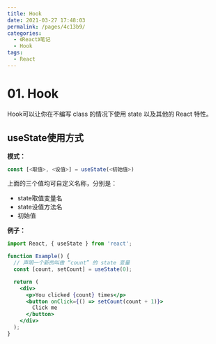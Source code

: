 ```yaml
---
title: Hook
date: 2021-03-27 17:48:03
permalink: /pages/4c13b9/
categories:
  - 《React》笔记
  - Hook
tags:
  - React
---
```

# 01. Hook

Hook可以让你在不编写 class 的情况下使用 state 以及其他的 React 特性。



## useState使用方式

**模式：**

```js
const [<取值>, <设值>] = useState(<初始值>)
```

上面的三个值均可自定义名称，分别是：

- state取值变量名 
- state设值方法名
- 初始值



**例子：**

```jsx
import React, { useState } from 'react';

function Example() {
  // 声明一个新的叫做 “count” 的 state 变量
  const [count, setCount] = useState(0);

  return (
    <div>
      <p>You clicked {count} times</p>
      <button onClick={() => setCount(count + 1)}>
        Click me
      </button>
    </div>
  );
}
```



